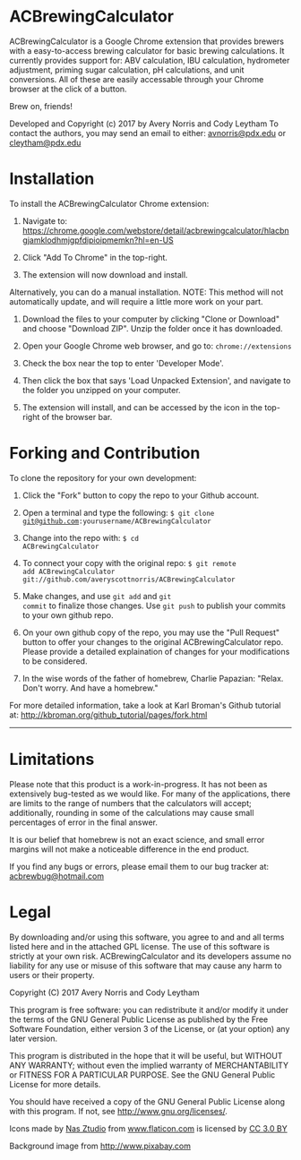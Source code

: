 # ACBrewingCalculator
ACBrewingCalculator is a Google Chrome extension that provides
brewers with a easy-to-access brewing calculator for basic brewing
calculations.  It currently provides support for: ABV calculation,
IBU calculation, hydrometer adjustment, priming sugar calculation,
pH calculations, and unit conversions. All of these are easily
accessable through your Chrome browser at the click of a button.

Brew on, friends!

Developed and Copyright (c) 2017 by Avery Norris and Cody Leytham
To contact the authors, you may send an email to either: avnorris@pdx.edu or cleytham@pdx.edu


# Installation
To install the ACBrewingCalculator Chrome extension:

1. Navigate to: https://chrome.google.com/webstore/detail/acbrewingcalculator/hlacbngjamklodhmjgpfdipioipmemkn?hl=en-US

2. Click "Add To Chrome" in the top-right.

3. The extension will now download and install.

Alternatively, you can do a manual installation.  NOTE: This method will not
automatically update, and will require a little more work on your part.

1. Download the files to your computer by clicking "Clone or Download" and
choose "Download ZIP". Unzip the folder once it has downloaded. 

2. Open your Google Chrome web browser, and go to: 
<code>chrome://extensions</code>

3. Check the box near the top to enter 'Developer Mode'.

4. Then click the box that says 'Load Unpacked Extension', and navigate to
the folder you unzipped on your computer.

5. The extension will install, and can be accessed by the icon in the
top-right of the browser bar.


# Forking and Contribution
To clone the repository for your own development:

1. Click the "Fork" button to copy the repo to your Github account.

2. Open a terminal and type the following:
<code>$ git clone git@github.com:yourusername/ACBrewingCalculator</code>

3. Change into the repo with:
<code>$ cd ACBrewingCalculator</code>

4. To connect your copy with the original repo:
<code>$ git remote add ACBrewingCalculator git://github.com/averyscottnorris/ACBrewingCalculator</code>

5. Make changes, and use <code>git add</code> and <code>git commit</code> to finalize those changes. Use
<code>git push</code> to publish your commits to your own github repo.

6. On your own github copy of the repo, you may use the "Pull Request" button to
offer your changes to the original ACBrewingCalculator repo.  Please provide a 
detailed explaination of changes for your modifications to be considered.

7. In the wise words of the father of homebrew, Charlie Papazian: "Relax. Don't worry. And have a homebrew."
    

For more detailed information, take a look at Karl Broman's Github 
tutorial at: http://kbroman.org/github_tutorial/pages/fork.html


-------------------------------------------------------------------------


# Limitations
Please note that this product is a work-in-progress.  It has not been
as extensively bug-tested as we would like.  For many of the applications,
there are limits to the range of numbers that the calculators will accept;
additionally, rounding in some of the calculations may cause small
percentages of error in the final answer.

It is our belief that homebrew is not an exact science, and small error
margins will not make a noticeable difference in the end product.

If you find any bugs or errors, please email them to our bug tracker
at: acbrewbug@hotmail.com


<!--
This is an unfinished product and limitations are unknown but 
for many of the applications, it will be limited to realistic
values and data some of wich are limits on the abilities of a computer.
Ex: having unrealistically small differences in pH levels could cause
the pH calculator to calculate unrealistically with floating point
arithmetic.
Rounding is done assuming the program is used to its intended purpose, home
brewing. Ex: the hydrometer correction calculator is rounded to the 100ths
1000ths place, the formula is theoretically more accurate but considering
this is for home brewing, it is rounded to the accuracy of most hydometers.
The accepted input is also narrowed to meet the laws of physics and logic
and to make some equations work. Ex: The hydrometer only works for sample
temperatures between 40 and 120 degrees becasue if your beer falls to 
around 40 or below, the yeast will stop acting and below 120 to keep the 
temp near the calibration temperature. The calibration range is also limited
to match the hydrometers on the market.

Other limitations come from software limitations of chrome. 

-->


# Legal

By downloading and/or using this software, you agree to and and all
terms listed here and in the attached GPL license.  The use of this
software is strictly at your own risk.  ACBrewingCalculator and its
developers assume no liability for any use or misuse of this software
that may cause any harm to users or their property.

Copyright (C) 2017 Avery Norris and Cody Leytham

This program is free software: you can redistribute it and/or modify
it under the terms of the GNU General Public License as published by
the Free Software Foundation, either version 3 of the License, or
(at your option) any later version.

This program is distributed in the hope that it will be useful,
but WITHOUT ANY WARRANTY; without even the implied warranty of
MERCHANTABILITY or FITNESS FOR A PARTICULAR PURPOSE.  See the
GNU General Public License for more details.

You should have received a copy of the GNU General Public License
along with this program.  If not, see <http://www.gnu.org/licenses/>.


<div>Icons made by
 <a href="http://www.flaticon.com/authors/nas-ztudio" title="Nas Ztudio">Nas Ztudio</a> from 
 <a href="http://www.flaticon.com" title="Flaticon">www.flaticon.com</a> is licensed by 
 <a href="http://creativecommons.org/licenses/by/3.0/" title="Creative Commons BY 3.0" target="_blank">CC 3.0 BY</a></div>
 
 Background image from http://www.pixabay.com

